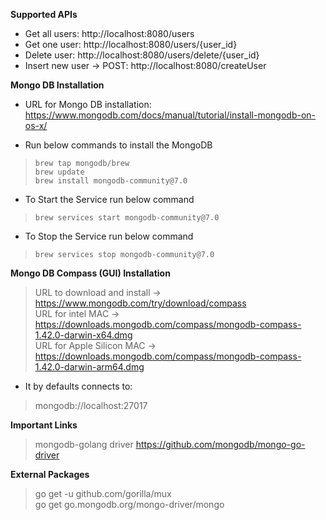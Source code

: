 **Supported APIs**
- Get all users: http://localhost:8080/users
- Get one user: http://localhost:8080/users/{user_id}
- Delete user: http://localhost:8080/users/delete/{user_id}
- Insert new user -> POST: http://localhost:8080/createUser

**Mongo DB Installation**
- URL for Mongo DB installation: https://www.mongodb.com/docs/manual/tutorial/install-mongodb-on-os-x/

- Run below commands to install the MongoDB
> `brew tap mongodb/brew`<br/>
> `brew update`<br/>
> `brew install mongodb-community@7.0`<br/>

- To Start the Service run below command
> `brew services start mongodb-community@7.0`
- To Stop the Service run below command
> `brew services stop mongodb-community@7.0`

**Mongo DB Compass (GUI) Installation**
> URL to download and install -> https://www.mongodb.com/try/download/compass <br/>
> URL for intel MAC -> https://downloads.mongodb.com/compass/mongodb-compass-1.42.0-darwin-x64.dmg <br/>
> URL for Apple Silicon MAC -> https://downloads.mongodb.com/compass/mongodb-compass-1.42.0-darwin-arm64.dmg <br/>

- It by defaults connects to:
> mongodb://localhost:27017

**Important Links**
> mongodb-golang driver https://github.com/mongodb/mongo-go-driver

**External Packages**
> go get -u github.com/gorilla/mux  
> go get go.mongodb.org/mongo-driver/mongo
